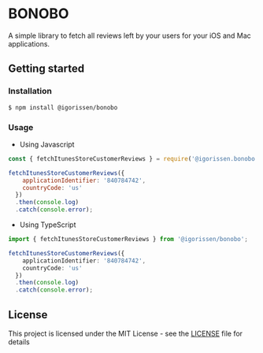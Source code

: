 # BONOBO

A simple library to fetch all reviews left by your users for your iOS and Mac applications.

## Getting started

### Installation

```
$ npm install @igorissen/bonobo
```

### Usage

- Using Javascript

```javascript
const { fetchItunesStoreCustomerReviews } = require('@igorissen.bonobo');

fetchItunesStoreCustomerReviews({
    applicationIdentifier: '840784742',
    countryCode: 'us'
  })
  .then(console.log)
  .catch(console.error);
```

- Using TypeScript

```typescript
import { fetchItunesStoreCustomerReviews } from '@igorissen/bonobo';

fetchItunesStoreCustomerReviews({
    applicationIdentifier: '840784742',
    countryCode: 'us'
  })
  .then(console.log)
  .catch(console.error);
```

## License

This project is licensed under the MIT License - see the [LICENSE](LICENSE) file for details
